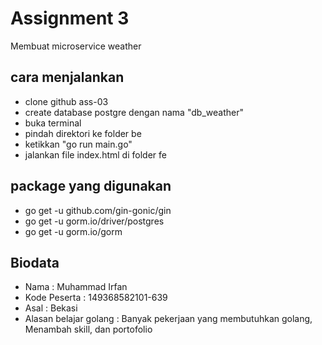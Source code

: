 # Assignment 3

Membuat microservice weather

## cara menjalankan

- clone github ass-03
- create database postgre dengan nama "db_weather"
- buka terminal
- pindah direktori ke folder be
- ketikkan "go run main.go"
- jalankan file index.html di folder fe

## package yang digunakan

- go get -u github.com/gin-gonic/gin
- go get -u gorm.io/driver/postgres
- go get -u gorm.io/gorm

## Biodata

- Nama : Muhammad Irfan
- Kode Peserta : 149368582101-639
- Asal : Bekasi
- Alasan belajar golang : Banyak pekerjaan yang membutuhkan golang, Menambah skill, dan portofolio
